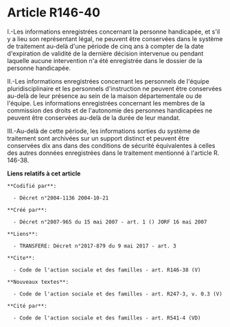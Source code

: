 # Article R146-40

I.-Les informations enregistrées concernant la personne handicapée, et s'il y a lieu son représentant légal, ne peuvent être
conservées dans le système de traitement au-delà d'une période de cinq ans à compter de la date d'expiration de validité de
la dernière décision intervenue ou pendant laquelle aucune intervention n'a été enregistrée dans le dossier de la personne
handicapée. 

II.-Les informations enregistrées concernant les personnels de l'équipe pluridisciplinaire et les personnels d'instruction ne
peuvent être conservées au-delà de leur présence au sein de la maison départementale ou de l'équipe. Les informations
enregistrées concernant les membres de la commission des droits et de l'autonomie des personnes handicapées ne peuvent être
conservées au-delà de la durée de leur mandat. 

III.-Au-delà de cette période, les informations sorties du système de traitement sont archivées sur un support distinct et
peuvent être conservées dix ans dans des conditions de sécurité équivalentes à celles des autres données enregistrées dans le
traitement mentionné à l'article R. 146-38.

**Liens relatifs à cet article**

	**Codifié par**:

	  - Décret n°2004-1136 2004-10-21

	**Créé par**:

	  - Décret n°2007-965 du 15 mai 2007 - art. 1 () JORF 16 mai 2007

	**Liens**:

	  - TRANSFERE: Décret n°2017-879 du 9 mai 2017 - art. 3

	**Cite**:

	  - Code de l'action sociale et des familles - art. R146-38 (V)

	**Nouveaux textes**:

	  - Code de l'action sociale et des familles - art. R247-3, v. 0.3 (V)

	**Cité par**:

	  - Code de l'action sociale et des familles - art. R541-4 (VD)

